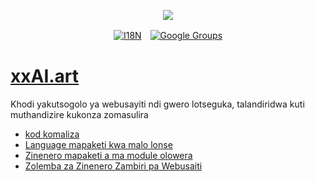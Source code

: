 <p align="center"><a href="https://wac.tax"><img src="https://cdn.jsdelivr.net/gh/wactax/img/logo.svg"/></a></p><p align="center"><a href="https://github.com/wactax/wac.tax/blob/main/doc/README.md#readme"><img alt="I18N" src="https://cdn.jsdelivr.net/gh/wactax/img/t.svg"/></a>　<a href="https://groups.google.com/u/2/g/wactax"><img alt="Google Groups" src="https://cdn.jsdelivr.net/gh/wactax/img/g-groups.svg"/></a></p>

# [xxAI.art](https://xxAI.art)

Khodi yakutsogolo ya webusayiti ndi gwero lotseguka, talandiridwa kuti muthandizire kukonza zomasulira

* [kod komaliza](https://github.com/xxai-art/web)
* [Language mapaketi kwa malo lonse](https://github.com/xxai-art/web/tree/main/i18n)
* [Zinenero mapaketi a ma module olowera](https://github.com/wacpkg/user/tree/main/ui.i18n)
* [Zolemba za Zinenero Zambiri pa Webusaiti](https://github.com/xxai-doc)
